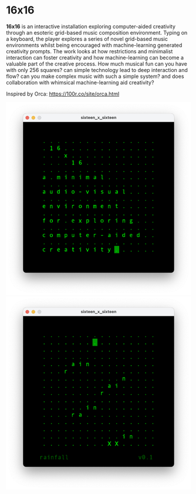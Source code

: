 # 16x16

**16x16** is an interactive installation exploring computer-aided creativity through an esoteric grid-based music composition environment. Typing on a keyboard, the player explores a series of novel grid-based music environments whilst being encouraged with machine-learning generated creativity prompts. The work looks at how restrictions and minimalist interaction can foster creativity and how machine-learning can become a valuable part of the creative process. How much musical fun can you have with only 256 squares? can simple technology lead to deep interaction and flow? can you make complex music with such a simple system? and does collaboration with whimsical machine-learning aid creativity?

Inspired by Orca: https://100r.co/site/orca.html

![](/images/16x16-title.png)
![](/images/16x16-rainfall.png)

